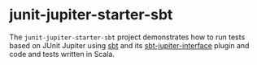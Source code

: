 # junit-jupiter-starter-sbt

The `junit-jupiter-starter-sbt` project demonstrates how to run tests based on JUnit
Jupiter using [sbt] and its [sbt-jupiter-interface] plugin and code and tests written in Scala.

[sbt]: https://docs.gradle.org/current/userguide/java_testing.html#using_junit5
[sbt-jupiter-interface]: https://github.com/sbt/sbt-jupiter-interface
